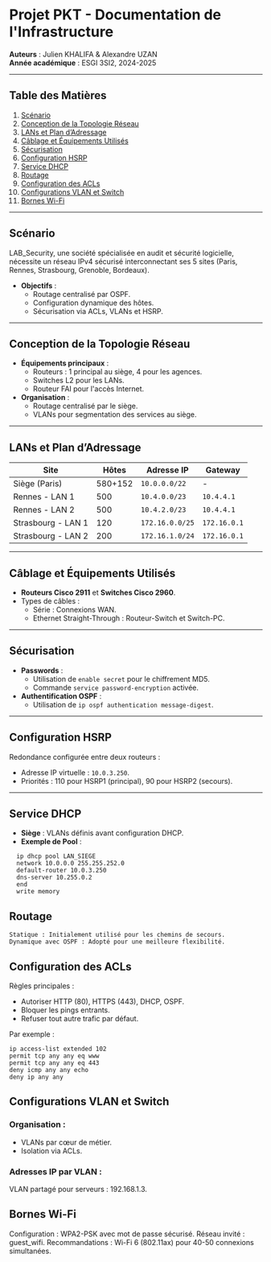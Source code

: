 # Projet PKT - Documentation de l'Infrastructure

**Auteurs** : Julien KHALIFA & Alexandre UZAN  
**Année académique** : ESGI 3SI2, 2024-2025

---

## Table des Matières

1. [Scénario](#scénario)
2. [Conception de la Topologie Réseau](#conception-de-la-topologie-réseau)
3. [LANs et Plan d’Adressage](#lans-et-plan-dadressage)
4. [Câblage et Équipements Utilisés](#câblage-et-équipements-utilisés)
5. [Sécurisation](#sécurisation)
6. [Configuration HSRP](#configuration-hsrp)
7. [Service DHCP](#service-dhcp)
8. [Routage](#routage)
9. [Configuration des ACLs](#configuration-des-acls)
10. [Configurations VLAN et Switch](#configurations-vlan-et-switch)
11. [Bornes Wi-Fi](#bornes-wi-fi)

---

## Scénario

LAB_Security, une société spécialisée en audit et sécurité logicielle, nécessite un réseau IPv4 sécurisé interconnectant ses 5 sites (Paris, Rennes, Strasbourg, Grenoble, Bordeaux).  
- **Objectifs** :
  - Routage centralisé par OSPF.
  - Configuration dynamique des hôtes.
  - Sécurisation via ACLs, VLANs et HSRP.

---

## Conception de la Topologie Réseau

- **Équipements principaux** :
  - Routeurs : 1 principal au siège, 4 pour les agences.
  - Switches L2 pour les LANs.
  - Routeur FAI pour l'accès Internet.
- **Organisation** :
  - Routage centralisé par le siège.
  - VLANs pour segmentation des services au siège.

---

## LANs et Plan d’Adressage

| Site                | Hôtes    | Adresse IP         | Gateway         |
|---------------------|----------|--------------------|-----------------|
| Siège (Paris)       | 580+152  | `10.0.0.0/22`      | -               |
| Rennes - LAN 1      | 500      | `10.4.0.0/23`      | `10.4.4.1`      |
| Rennes - LAN 2      | 500      | `10.4.2.0/23`      | `10.4.4.1`      |
| Strasbourg - LAN 1  | 120      | `172.16.0.0/25`    | `172.16.0.1`    |
| Strasbourg - LAN 2  | 200      | `172.16.1.0/24`    | `172.16.0.1`    |

---

## Câblage et Équipements Utilisés

- **Routeurs Cisco 2911** et **Switches Cisco 2960**.
- Types de câbles :
  - Série : Connexions WAN.
  - Ethernet Straight-Through : Routeur-Switch et Switch-PC.

---

## Sécurisation

- **Passwords** :
  - Utilisation de `enable secret` pour le chiffrement MD5.
  - Commande `service password-encryption` activée.
- **Authentification OSPF** :
  - Utilisation de `ip ospf authentication message-digest`.

---

## Configuration HSRP

Redondance configurée entre deux routeurs :
- Adresse IP virtuelle : `10.0.3.250`.
- Priorités : 110 pour HSRP1 (principal), 90 pour HSRP2 (secours).

---

## Service DHCP

- **Siège** : VLANs définis avant configuration DHCP.
- **Exemple de Pool** :
```plaintext
  ip dhcp pool LAN_SIEGE
  network 10.0.0.0 255.255.252.0
  default-router 10.0.3.250
  dns-server 10.255.0.2
  end
  write memory
```
## Routage

    Statique : Initialement utilisé pour les chemins de secours.
    Dynamique avec OSPF : Adopté pour une meilleure flexibilité.

## Configuration des ACLs

Règles principales :
- Autoriser HTTP (80), HTTPS (443), DHCP, OSPF.
- Bloquer les pings entrants.
- Refuser tout autre trafic par défaut.

Par exemple : 
```
ip access-list extended 102
permit tcp any any eq www
permit tcp any any eq 443
deny icmp any any echo
deny ip any any
```

## Configurations VLAN et Switch

 ### Organisation :
- VLANs par cœur de métier.
- Isolation via ACLs.

### Adresses IP par VLAN :
 
 VLAN partagé pour serveurs : 192.168.1.3.

## Bornes Wi-Fi

Configuration :
        WPA2-PSK avec mot de passe sécurisé.
        Réseau invité : guest_wifi.
    Recommandations :
        Wi-Fi 6 (802.11ax) pour 40-50 connexions simultanées.
